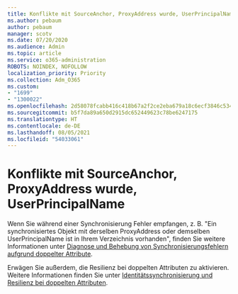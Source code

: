 ```yaml
---
title: Konflikte mit SourceAnchor, ProxyAddress wurde, UserPrincipalName
ms.author: pebaum
author: pebaum
manager: scotv
ms.date: 07/20/2020
ms.audience: Admin
ms.topic: article
ms.service: o365-administration
ROBOTS: NOINDEX, NOFOLLOW
localization_priority: Priority
ms.collection: Adm_O365
ms.custom:
- "1699"
- "1300022"
ms.openlocfilehash: 2d58078fcabb416c418b67a2f2ce2eba679a18c6ecf3846c534bde74188d7827
ms.sourcegitcommit: b5f7da89a650d2915dc652449623c78be6247175
ms.translationtype: HT
ms.contentlocale: de-DE
ms.lasthandoff: 08/05/2021
ms.locfileid: "54033061"
---
```

# <a name="conflicts-with-sourceanchor-proxyaddress-userprincipalname"></a>Konflikte mit SourceAnchor, ProxyAddress wurde, UserPrincipalName

Wenn Sie während einer Synchronisierung Fehler empfangen, z. B. "Ein synchronisiertes Objekt mit derselben ProxyAddress oder demselben UserPrincipalName ist in Ihrem Verzeichnis vorhanden", finden Sie weitere Informationen unter [Diagnose und Behebung von Synchronisierungsfehlern aufgrund doppelter Attribute](https://docs.microsoft.com/azure/active-directory/hybrid/how-to-connect-health-diagnose-sync-errors).

Erwägen Sie außerdem, die Resilienz bei doppelten Attributen zu aktivieren. Weitere Informationen finden Sie unter [Identitätssynchronisierung und Resilienz bei doppelten Attributen](https://aka.ms/duplicateattributeresiliency).
